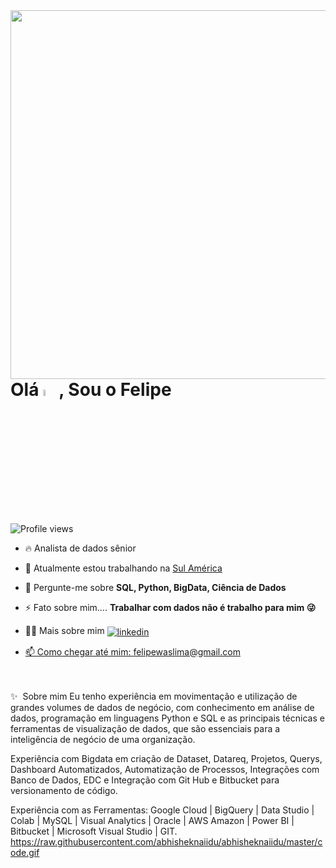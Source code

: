 <img align="right" height="590em" src="https://raw.githubusercontent.com/gist/FelipeKujbida/89250c426df4c2742cac93c08f4f6a9d/raw/9322c09e58389280c2f35697f16b21f3e1ec9ee7/githubcard.svg"/>
<h1 align="left">Olá <a href="https://www.gautamkrishnar.com/"><img src="https://media.giphy.com/media/hvRJCLFzcasrR4ia7z/giphy.gif" width="5%"></a>, Sou o Felipe</h1>
<p align="left"> <img src="https://komarev.com/ghpvc/?username=FelipeKujbida&color=yellow" alt="Profile views" /> </p>

- 🔥 Analista de dados sênior 

- 🔭 Atualmente estou trabalhando na [Sul América](https://www.linkedin.com/company/sulamerica/)

- 💬 Pergunte-me sobre **SQL, Python, BigData, Ciência de Dados**

- ⚡ Fato sobre mim.... **Trabalhar com dados não é trabalho para mim 😜**

- 👨‍💻 Mais sobre mim <a href="https://www.linkedin.com/in/felipekujbida/" target="_blank">
  <img align="center" src="https://img.shields.io/badge/-felipekujbida-05122A?style=flat&logo=linkedin" alt="linkedin"/>

- 📫 Como chegar até mim: felipewaslima@gmail.com

<!--

<br><br>

## 🛠 &nbsp;Tech Stack

![Git](https://img.shields.io/badge/-Git-05122A?style=flat&logo=git)&nbsp;
![GitHub](https://img.shields.io/badge/-GitHub-05122A?style=flat&logo=github)&nbsp;
![Visual Studio Code](https://img.shields.io/badge/-Visual%20Studio%20Code-05122A?style=flat&logo=visual-studio-code&logoColor=007ACC)&nbsp;
![PostgreSQL](https://img.shields.io/badge/-PostgreSQL-05122A?style=flat&logo=postgresql)&nbsp;
![SQLite](https://img.shields.io/badge/-SQLite-05122A?style=flat&logo=sqlite)&nbsp;

<br><br>

## ⚙️ &nbsp;GitHub Analytics

<p align="left">
<img width="530em" src="https://github-readme-stats.vercel.app/api?username=FelipeKujbida_icons=true&theme=vision-friendly-dark" alt="maykbrito's stats"/>
<img width="530em" src="https://github-readme-stats.vercel.app/api/top-langs/?username=FelipeKujbida&layout=compact&theme=vision-friendly-dark" alt="maykbrito's most languages"/>
</p>
-->

<br><br>
✨&nbsp; Sobre mim
Eu tenho experiência em movimentação e utilização de grandes volumes de dados de negócio, com conhecimento em análise de dados, programação em linguagens Python e SQL e as principais técnicas e ferramentas de visualização de dados, que são essenciais para a inteligência de negócio de uma organização.

Experiência com Bigdata em criação de Dataset, Datareq, Projetos, Querys, Dashboard Automatizados, Automatização de Processos, Integrações com Banco de Dados, EDC e Integração com Git Hub e Bitbucket para versionamento de código.

Experiência com as Ferramentas: Google Cloud | BigQuery | Data Studio | Colab | MySQL | Visual Analytics | Oracle | AWS Amazon | Power BI | Bitbucket | Microsoft Visual Studio | GIT.
https://raw.githubusercontent.com/abhisheknaiidu/abhisheknaiidu/master/code.gif


